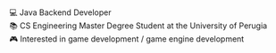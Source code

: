 💻 Java Backend Developer \
📚 CS Engineering Master Degree Student at the University of Perugia \
🎮 Interested in game development / game engine development
